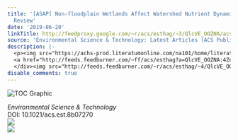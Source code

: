 ```yaml
---
title: '[ASAP] Non-floodplain Wetlands Affect Watershed Nutrient Dynamics: A Critical
  Review'
date: '2019-06-20'
linkTitle: http://feedproxy.google.com/~r/acs/esthag/~3/QlcVE_OOZNA/acs.est.8b07270
source: 'Environmental Science & Technology: Latest Articles (ACS Publications)'
description: |-
  <p><img src="https://achs-prod.literatumonline.com/na101/home/literatum/publisher/achs/journals/content/esthag/0/esthag.ahead-of-print/acs.est.8b07270/20190619/images/medium/es-2018-07270v_0005.gif" alt="TOC Graphic"/></p><div><cite>Environmental Science & Technology</cite></div><div>DOI: 10.1021/acs.est.8b07270</div><div class="feedflare">
  <a href="http://feeds.feedburner.com/~ff/acs/esthag?a=QlcVE_OOZNA:4Ze6f5_v8mA:yIl2AUoC8zA"><img src="http://feeds.feedburner.com/~ff/acs/esthag?d=yIl2AUoC8zA" border="0"></img></a>
  </div><img src="http://feeds.feedburner.com/~r/acs/esthag/~4/QlcVE_OOZNA" ...
disable_comments: true
---
```

<p><img src="https://achs-prod.literatumonline.com/na101/home/literatum/publisher/achs/journals/content/esthag/0/esthag.ahead-of-print/acs.est.8b07270/20190619/images/medium/es-2018-07270v_0005.gif" alt="TOC Graphic"/></p><div><cite>Environmental Science & Technology</cite></div><div>DOI: 10.1021/acs.est.8b07270</div><div class="feedflare">
<a href="http://feeds.feedburner.com/~ff/acs/esthag?a=QlcVE_OOZNA:4Ze6f5_v8mA:yIl2AUoC8zA"><img src="http://feeds.feedburner.com/~ff/acs/esthag?d=yIl2AUoC8zA" border="0"></img></a>
</div><img src="http://feeds.feedburner.com/~r/acs/esthag/~4/QlcVE_OOZNA" ...